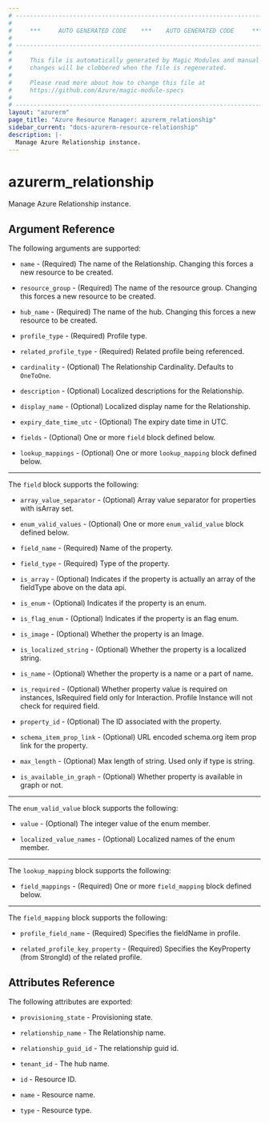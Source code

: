 ```yaml
---
# ----------------------------------------------------------------------------
#
#     ***     AUTO GENERATED CODE    ***    AUTO GENERATED CODE     ***
#
# ----------------------------------------------------------------------------
#
#     This file is automatically generated by Magic Modules and manual
#     changes will be clobbered when the file is regenerated.
#
#     Please read more about how to change this file at
#     https://github.com/Azure/magic-module-specs
#
# ----------------------------------------------------------------------------
layout: "azurerm"
page_title: "Azure Resource Manager: azurerm_relationship"
sidebar_current: "docs-azurerm-resource-relationship"
description: |-
  Manage Azure Relationship instance.
---
```


# azurerm_relationship

Manage Azure Relationship instance.


## Argument Reference

The following arguments are supported:

* `name` - (Required) The name of the Relationship. Changing this forces a new resource to be created.

* `resource_group` - (Required) The name of the resource group. Changing this forces a new resource to be created.

* `hub_name` - (Required) The name of the hub. Changing this forces a new resource to be created.

* `profile_type` - (Required) Profile type.

* `related_profile_type` - (Required) Related profile being referenced.

* `cardinality` - (Optional) The Relationship Cardinality. Defaults to `OneToOne`.

* `description` - (Optional) Localized descriptions for the Relationship.

* `display_name` - (Optional) Localized display name for the Relationship.

* `expiry_date_time_utc` - (Optional) The expiry date time in UTC.

* `fields` - (Optional) One or more `field` block defined below.

* `lookup_mappings` - (Optional) One or more `lookup_mapping` block defined below.

---

The `field` block supports the following:

* `array_value_separator` - (Optional) Array value separator for properties with isArray set.

* `enum_valid_values` - (Optional) One or more `enum_valid_value` block defined below.

* `field_name` - (Required) Name of the property.

* `field_type` - (Required) Type of the property.

* `is_array` - (Optional) Indicates if the property is actually an array of the fieldType above on the data api.

* `is_enum` - (Optional) Indicates if the property is an enum.

* `is_flag_enum` - (Optional) Indicates if the property is an flag enum.

* `is_image` - (Optional) Whether the property is an Image.

* `is_localized_string` - (Optional) Whether the property is a localized string.

* `is_name` - (Optional) Whether the property is a name or a part of name.

* `is_required` - (Optional) Whether property value is required on instances, IsRequired field only for Interaction. Profile Instance will not check for required field.

* `property_id` - (Optional) The ID associated with the property.

* `schema_item_prop_link` - (Optional) URL encoded schema.org item prop link for the property.

* `max_length` - (Optional) Max length of string. Used only if type is string.

* `is_available_in_graph` - (Optional) Whether property is available in graph or not.


---

The `enum_valid_value` block supports the following:

* `value` - (Optional) The integer value of the enum member.

* `localized_value_names` - (Optional) Localized names of the enum member.

---

The `lookup_mapping` block supports the following:

* `field_mappings` - (Required) One or more `field_mapping` block defined below.


---

The `field_mapping` block supports the following:

* `profile_field_name` - (Required) Specifies the fieldName in profile.

* `related_profile_key_property` - (Required) Specifies the KeyProperty (from StrongId) of the related profile.

## Attributes Reference

The following attributes are exported:

* `provisioning_state` - Provisioning state.

* `relationship_name` - The Relationship name.

* `relationship_guid_id` - The relationship guid id.

* `tenant_id` - The hub name.

* `id` - Resource ID.

* `name` - Resource name.

* `type` - Resource type.
